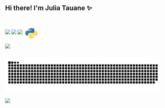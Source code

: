 ## Hi there! I'm Julia Tauane ✨
<div style="display: inline_block"><br>
  
   <a href="https://www.linkedin.com/in/juliatauane/" target="_blank"><img src="https://img.shields.io/badge/-LinkedIn-%230077B5?style=for-the-badge&logo=linkedin&logoColor=white" target="_blank"></a> 
 <a href="https://discord.gg/f4JjCC5t" target="_blank"><img src="https://img.shields.io/badge/Discord-7289DA?style=for-the-badge&logo=discord&logoColor=white" target="_blank"></a> 
  <a href = "mailto:juliatauane@gmail.com"><img src="https://img.shields.io/badge/-Gmail-%23333?style=for-the-badge&logo=gmail&logoColor=white" target="_blank"></a>
 <img align="center" alt="Julia-Python" height="40" width="50" src="https://raw.githubusercontent.com/devicons/devicon/master/icons/python/python-original.svg">
<div> 
  <a href="https://github.com/juliatauane">
  <img height="180em" src="https://github-readme-stats.vercel.app/api?username=juliatauane&show_icons=true&theme=midnight-purple&include_all_commits=true&count_private=true"/>
</div>
  
  ##
  ![Snake animation](https://github.com/juliatauane/juliatauane/blob/output/github-contribution-grid-snake.svg)
 
</div>
    <a href="https://github.com/anuraghazra/github-readme-stats">     
  <img align="center" src="https://github-readme-stats.vercel.app/api/top-langs/?username=juliatauane&layout=compact&theme=midnight-purple" />
</a>



